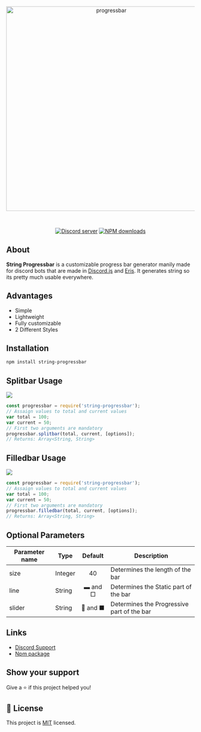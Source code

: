 <div align="center">
  <br />
  <p>
    <a href="https://www.npmjs.com/package/string-progressbar"><img src="https://i.ibb.co/HHXtHf3/string-progressbar.png" width="546" alt="progressbar" /></a>

  </p>
  <br />
  <p>
    <a href="https://discord.gg/tGkbpCD"><img src="https://discord.com/api/guilds/389745592232050688/embed.png" alt="Discord server" /></a> <a href="https://www.npmjs.com/package/string-progressbar"><img src="https://img.shields.io/npm/dt/string-progressbar.svg?maxAge=3600" alt="NPM downloads" /></a>

</p>
</div>

## About

**String Progressbar** is a customizable progress bar generator manily made for discord bots that are made in [Discord.js](https://discord.js.org/) and [Eris](https://abal.moe/Eris/). It generates string so its pretty much usable everywhere.

## Advantages

* Simple
* Lightweight
* Fully customizable
* 2 Different Styles

 ## Installation

``` sh
npm install string-progressbar
```

 ## Splitbar Usage
 
![](https://i.ibb.co/5Yz89gM/splitbar.png)

``` js
const progressbar = require('string-progressbar');
// Assaign values to total and current values
var total = 100;
var current = 50;
// First two arguments are mandatory
progressbar.splitbar(total, current, [options]);
// Returns: Array<String, String>
```

 ## Filledbar Usage
 
![](https://i.ibb.co/ctTB8mp/filledbar.png)

``` js
const progressbar = require('string-progressbar');
// Assaign values to total and current values
var total = 100;
var current = 50;
// First two arguments are mandatory
progressbar.filledbar(total, current, [options]);
// Returns: Array<String, String>
```

## Optional Parameters

|Parameter name|     Type|    Default|                         Description|
|--------------|     ----|    :-----:|    --------------------------------|
|size|            Integer|         40|    Determines the length of the bar|
|line|             String|    ▬ and □|    Determines the Static part of the bar|
|slider|           String|   🔘 and ■|    Determines the Progressive part of the bar|


## Links

* [Discord Support](https://discord.gg/tGkbpCD)
* [Npm package](https://www.npmjs.com/package/string-progressbar)

## Show your support

Give a ⭐️ if this project helped you!

## 📝 License

This project is [MIT](https://github.com/sparker-99/string-progressbar/blob/master/LICENSE) licensed.